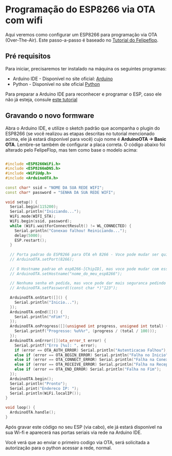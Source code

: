 # Programação do ESP8266 via OTA com wifi

Aqui veremos como configurar um ESP8266 para programação via OTA (Over-The-Air).
Este passo-a-passo é baseado no [Tutorial do Felipeflop](https://www.filipeflop.com/blog/programacao-esp8266-ota-wifi/).

## Pré requisitos

Para iniciar, precisaremos ter instalado na máquina os seguintes programas:
- Arduíno IDE - Disponível no site oficial: [Arduino](arduino.cc)
- Python - Disponível no site oficial [Python](https://www.python.org/downloads)

Para preparar a Arduino IDE para reconhecer e programar o ESP, caso ele não já esteja, consule [este tutorial](https://www.filipeflop.com/blog/programar-nodemcu-com-ide-arduino/)

## Gravando o novo formware

Abra  o Arduino IDE, e utilize o sketch padrão que acompanha o plugin do ESP8266 (se você realizou as etapas descritas no tutorial mencionado acima, ele já estará disponível para você) cujo nome é **ArduinoOTA -> Basic OTA**. Lembre-se também de configurar a placa correta.
O código abaixo foi alterado pelo FelipeFlop, mas tem como base o modelo acima:

```C++

#include <ESP8266WiFi.h>
#include <ESP8266mDNS.h>
#include <WiFiUdp.h>
#include <ArduinoOTA.h>
 
const char* ssid = "NOME DA SUA REDE WIFI";
const char* password = "SENHA DA SUA REDE WIFI";
 
void setup() {
  Serial.begin(115200);
  Serial.println("Iniciando...");
  WiFi.mode(WIFI_STA);
  WiFi.begin(ssid, password);
  while (WiFi.waitForConnectResult() != WL_CONNECTED) {
    Serial.println("Conexao falhou! Reiniciando...");
    delay(5000);
    ESP.restart();
  }
 
  // Porta padrao do ESP8266 para OTA eh 8266 - Voce pode mudar ser quiser, mas deixe indicado!
  // ArduinoOTA.setPort(8266);
 
  // O Hostname padrao eh esp8266-[ChipID], mas voce pode mudar com essa funcao
  // ArduinoOTA.setHostname("nome_do_meu_esp8266");
 
  // Nenhuma senha eh pedida, mas voce pode dar mais seguranca pedindo uma senha pra gravar
  // ArduinoOTA.setPassword((const char *)"123");
 
  ArduinoOTA.onStart([]() {
    Serial.println("Inicio...");
  });
  ArduinoOTA.onEnd([]() {
    Serial.println("nFim!");
  });
  ArduinoOTA.onProgress([](unsigned int progress, unsigned int total) {
    Serial.printf("Progresso: %u%%r", (progress / (total / 100)));
  });
  ArduinoOTA.onError([](ota_error_t error) {
    Serial.printf("Erro [%u]: ", error);
    if (error == OTA_AUTH_ERROR) Serial.println("Autenticacao Falhou");
    else if (error == OTA_BEGIN_ERROR) Serial.println("Falha no Inicio");
    else if (error == OTA_CONNECT_ERROR) Serial.println("Falha na Conexao");
    else if (error == OTA_RECEIVE_ERROR) Serial.println("Falha na Recepcao");
    else if (error == OTA_END_ERROR) Serial.println("Falha no Fim");
  });
  ArduinoOTA.begin();
  Serial.println("Pronto");
  Serial.print("Endereco IP: ");
  Serial.println(WiFi.localIP());
}
 
void loop() {
  ArduinoOTA.handle();
}

```

Após gravar este código no seu ESP (via cabo), ele já estará disponível na sua Wi-fi e aparecerá nas portas seriais via rede na Arduino IDE.

Você verá que ao enviar o primeiro codigo via OTA, será solicitada a autorização para o python acessar a rede, normal.
